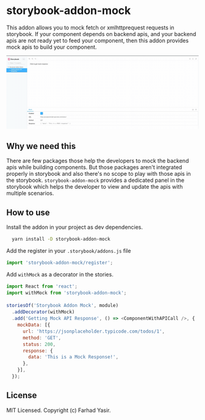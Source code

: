 # storybook-addon-mock

This addon allows you to mock fetch or xmlhttprequest requests in storybook. If your component depends on backend apis, and your backend apis are not ready yet to feed your component, then this addon provides mock apis to build your component.

![Screenshot](/docs/resources/storybook-addon-mock-preview.gif)

## Why we need this

There are few packages those help the developers to mock the backend apis while building components. But those packages aren't integrated properly in storybook and also there's no scope to play with those apis in the storybook. `storybook-addon-mock` provides a dedicated panel in the storybook which helps the developer to view and update the apis with multiple scenarios.

## How to use

Install the addon in your project as dev dependencies.

```bash
  yarn install -D storybook-addon-mock
```

Add the register in your `.storybook/addons.js` file

```js
import 'storybook-addon-mock/register';
```

Add `withMock` as a decorator in the stories.

```js
import React from 'react';
import withMock from 'storybook-addon-mock';

storiesOf('Storybook Addon Mock', module)
  .addDecorator(withMock)
  .add('Getting Mock API Response', () => <ComponentWithAPICall />, {
    mockData: [{
      url: 'https://jsonplaceholder.typicode.com/todos/1',
      method: 'GET',
      status: 200,
      response: {
        data: 'This is a Mock Response!',
      },
    }],
  });
```

## License

MIT Licensed. Copyright (c) Farhad Yasir.
